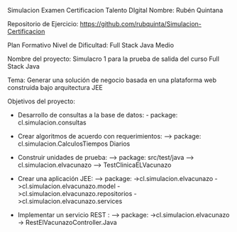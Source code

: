 Simulacion Examen Certificacion Talento DIgital
Nombre: Rubén Quintana

Repositorio de Ejercicio: https://github.com/rubquinta/Simulacion-Certificacion

Plan Formativo Nivel de Dificultad:
Full Stack Java Medio

Nombre del proyecto:
Simulacro 1 para la prueba de
salida del curso Full Stack Java

Tema: Generar una solución de negocio basada en una
plataforma web construida bajo arquitectura JEE

Objetivos del proyecto:
- Desarrollo de consultas a la base de datos:
      - package: cl.simulacion.consultas
- Crear algoritmos de acuerdo con requerimientos:
      --> package: cl.simulacion.CalculosTiempos Diarios
- Construir unidades de prueba:
      --> package: src/test/java  --> cl.simulacion.elvacunazo --> TestClinicaELVacunazo
- Crear una aplicación JEE:
      --> package: 
          ->cl.simulacion.elvacunazo
          ->cl.simulacion.elvacunazo.model
          ->cl.simulacion.elvacunazo.repositorios
          ->cl.simulacion.elvacunazo.services
    
- Implementar un servicio REST :
      --> package: 
          ->cl.simulacion.elvacunazo -> RestElVacunazoController.Java
